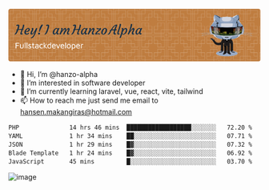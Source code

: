 ![Header](./github-header-image.png)

- 👋 Hi, I’m @hanzo-alpha
- 👀 I’m interested in software developer
- 🌱 I’m currently learning laravel, vue, react, vite, tailwind
- 📫 How to reach me just send me email to hansen.makangiras@hotmail.com 

<!---
hanzo-alpha/hanzo-alpha is a ✨ special ✨ repository because its `README.md` (this file) appears on your GitHub profile.
You can click the Preview link to take a look at your changes.
--->

<!--START_SECTION:waka-->

```txt
PHP              14 hrs 46 mins  ██████████████████░░░░░░░   72.20 %
YAML             1 hr 34 mins    ██░░░░░░░░░░░░░░░░░░░░░░░   07.71 %
JSON             1 hr 29 mins    █▓░░░░░░░░░░░░░░░░░░░░░░░   07.32 %
Blade Template   1 hr 24 mins    █▓░░░░░░░░░░░░░░░░░░░░░░░   06.92 %
JavaScript       45 mins         █░░░░░░░░░░░░░░░░░░░░░░░░   03.70 %
```

<!--END_SECTION:waka-->

![image](https://github.com/hanzo-alpha/hanzo-alpha/assets/111342797/c4bd2977-6123-4017-8652-6e166259b484)

